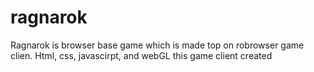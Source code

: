 # ragnarok
Ragnarok is browser base game which is made top on robrowser game clien. Html, css, javascirpt, and webGL this game client created
